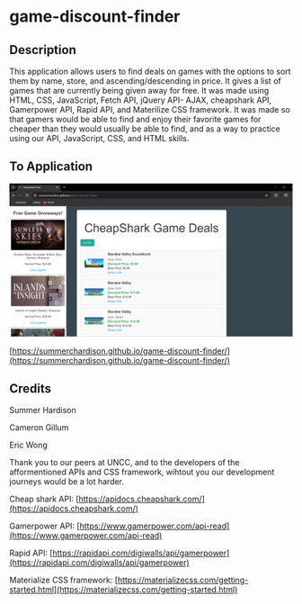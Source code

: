 # game-discount-finder

## Description

This application allows users to find deals on games with the options to sort them by name, store, and ascending/descending in price. It gives a list of games that are currently being given away for free. It was made using HTML, CSS, JavaScript, Fetch API, jQuery API- AJAX, cheapshark API, Gamerpower API, Rapid API, and Materilize CSS framework. It was made so that gamers would be able to find and enjoy their favorite games for cheaper than they would usually be able to find, and as a way to practice using our API, JavaScript, CSS, and HTML skills.

## To Application

![screenshot of application](./assets/images/Screenshot.png)

[https://summerchardison.github.io/game-discount-finder/](https://summerchardison.github.io/game-discount-finder/)

## Credits

Summer Hardison

Cameron Gillum

Eric Wong

Thank you to our peers at UNCC, and to the developers of the afformentioned APIs and CSS framework, wihtout you our development journeys would be a lot harder.

Cheap shark API: [https://apidocs.cheapshark.com/](https://apidocs.cheapshark.com/)

Gamerpower API: [https://www.gamerpower.com/api-read](https://www.gamerpower.com/api-read)

Rapid API: [https://rapidapi.com/digiwalls/api/gamerpower](https://rapidapi.com/digiwalls/api/gamerpower)

Materialize CSS framework: [https://materializecss.com/getting-started.html](https://materializecss.com/getting-started.html)